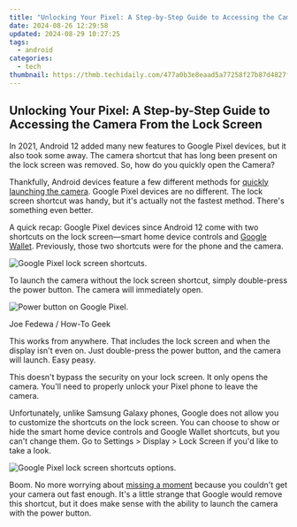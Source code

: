 ```yaml
---
title: "Unlocking Your Pixel: A Step-by-Step Guide to Accessing the Camera From the Lock Screen"
date: 2024-08-26 12:29:58
updated: 2024-08-29 10:27:25
tags:
  - android
categories:
  - tech
thumbnail: https://thmb.techidaily.com/477a0b3e8eaad5a77258f27b87d4827ff92a53251f6cf584b61b0ab39b309f07.jpg
---
```


## Unlocking Your Pixel: A Step-by-Step Guide to Accessing the Camera From the Lock Screen

In 2021, Android 12 added many new features to Google Pixel devices, but it also took some away. The camera shortcut that has long been present on the lock screen was removed. So, how do you quickly open the Camera?

 Thankfully, Android devices feature a few different methods for [quickly launching the camera](https://sound-issues.techidaily.com/effective-techniques-to-restore-audio-functionality-in-conexant-smartaudio-hd-devices-compatible-with-windows/). Google Pixel devices are no different. The lock screen shortcut was handy, but it's actually not the fastest method. There's something even better.

 A quick recap: Google Pixel devices since Android 12 come with two shortcuts on the lock screen—smart home device controls and [Google Wallet](https://video-capture.techidaily.com/updated-2024-approved-innovative-techniques-for-secure-and-quality-vimeo-recording/). Previously, those two shortcuts were for the phone and the camera.

![Google Pixel lock screen shortcuts.](https://static1.howtogeekimages.com/wordpress/wp-content/uploads/2023/10/screenshot_20231003-163237.png) 

 To launch the camera without the lock screen shortcut, simply double-press the power button. The camera will immediately open.

![Power button on Google Pixel.](https://static1.howtogeekimages.com/wordpress/wp-content/uploads/2021/04/android-power-button.png) 

Joe Fedewa / How-To Geek

 This works from anywhere. That includes the lock screen and when the display isn't even on. Just double-press the power button, and the camera will launch. Easy peasy.

 This doesn't bypass the security on your lock screen. It only opens the camera. You'll need to properly unlock your Pixel phone to leave the camera.

 Unfortunately, unlike Samsung Galaxy phones, Google does not allow you to customize the shortcuts on the lock screen. You can choose to show or hide the smart home device controls and Google Wallet shortcuts, but you can't change them. Go to Settings > Display > Lock Screen if you'd like to take a look.

![Google Pixel lock screen shortcuts options.](https://static1.howtogeekimages.com/wordpress/wp-content/uploads/2023/10/screenshot_20231003-163612.png) 

 Boom. No more worrying about [missing a moment](https://win-dash.techidaily.com/complete-guide-free-driver-software-for-optimal-functionality-of-your-hp-designjet-500/) because you couldn't get your camera out fast enough. It's a little strange that Google would remove this shortcut, but it does make sense with the ability to launch the camera with the power button.

<ins class="adsbygoogle"
     style="display:block"
     data-ad-format="autorelaxed"
     data-ad-client="ca-pub-7571918770474297"
     data-ad-slot="1223367746"></ins>



<ins class="adsbygoogle"
     style="display:block"
     data-ad-client="ca-pub-7571918770474297"
     data-ad-slot="8358498916"
     data-ad-format="auto"
     data-full-width-responsive="true"></ins>
